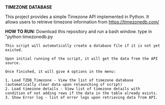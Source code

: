 **TIMEZONE DATABASE**

This project provides a simple Timezone API implemented in Python. It allows users to retrieve timezone information from https://timezonedb.com/

**HOW TO RUN:**
    Download this repository and run a bash window. type in "python timezonedb.py

    This script will automatically create a database file if it is not yet existed.

    Upon initial running of the script, it will get the data from the API source.

    Once finished, it will give 4 options in the menu:

    1. Load TZDB_Timezone - View the list of timezone database (automatically clear data upon relaunching of script)
    2. Load timezone details - View list of timezone details with condition of not adding rows if the data in the table already exists.
    3. Show Error log - list of error logs upon retrieving data from API.

    
     